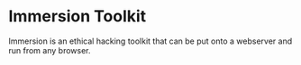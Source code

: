 # Immersion Toolkit
Immersion is an ethical hacking toolkit that can be put onto a webserver and run from any browser.

